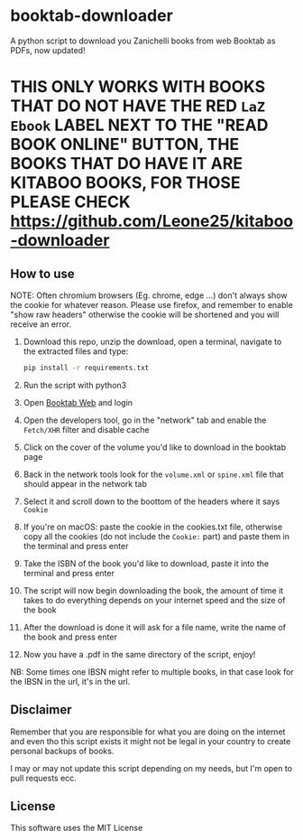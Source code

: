 # booktab-downloader

A python script to download you Zanichelli books from web Booktab as PDFs, now updated!

# **THIS ONLY WORKS WITH BOOKS THAT DO NOT HAVE THE RED `LaZ Ebook` LABEL NEXT TO THE "READ BOOK ONLINE" BUTTON, THE BOOKS THAT DO HAVE IT ARE KITABOO BOOKS, FOR THOSE PLEASE CHECK https://github.com/Leone25/kitaboo-downloader**

## How to use

NOTE: Often chromium browsers (Eg. chrome, edge ...) don't always show the cookie for whatever reason. Please use firefox, and remember to enable "show raw headers" otherwise the cookie will be shortened and you will receive an error.

1. Download this repo, unzip the download, open a terminal, navigate to the extracted files and type:
   
   ```bash
   pip install -r requirements.txt
   ```

2. Run the script with python3

3. Open [Booktab Web](http://web-booktab.zanichelli.it/) and login

4. Open the developers tool, go in the "network" tab and enable the `Fetch/XHR` filter and disable cache

5. Click on the cover of the volume you'd like to download in the booktab page

6. Back in the network tools look for the `volume.xml` or `spine.xml` file that should appear in the network tab

7. Select it and scroll down to the boottom of the headers where it says `Cookie`

8. If you're on macOS: paste the cookie in the cookies.txt file, otherwise copy all the cookies (do not include the `Cookie:` part) and paste them in the terminal and press enter

9. Take the ISBN of the book you'd like to download, paste it into the terminal and press enter

10. The script will now begin downloading the book, the amount of time it takes to do everything depends on your internet speed and the size of the book

11. After the download is done it will ask for a file name, write the name of the book and press enter

12. Now you have a .pdf in the same directory of the script, enjoy!

NB: Some times one IBSN might refer to multiple books, in that case look for the IBSN in the url, it's in the url.

## Disclaimer

Remember that you are responsible for what you are doing on the internet and even tho this script exists it might not be legal in your country to create personal backups of books.

I may or may not update this script depending on my needs, but I'm open to pull requests ecc.

## License

This software uses the MIT License
